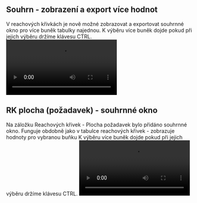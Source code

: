 ﻿---
categories: [fenix]
layout: fenix
---
## Souhrn - zobrazení a export více hodnot
V reachových křivkách je nově možné zobrazovat a exportovat souhrnné okno pro více buněk tabulky najednou. 
K výběru více buněk dojde pokud při jejich výběru držíme klávesu CTRL.
<video src="{{site.url}}/data/vice_souhrn.mp4" type="video/mp4" controls></video>

## RK plocha (požadavek) - souhrnné okno
Na záložku Reachových křivek - Plocha požadavek bylo přidáno souhrnné okno. 
Funguje obdobně jako v tabulce reachových křivek - zobrazuje hodnoty pro vybranou buňku 
K výběru více buněk dojde pokud při jejich výběru držíme klávesu CTRL.
<video src="{{site.url}}/data/souhrn_plocha.mp4" type="video/mp4" controls></video>
